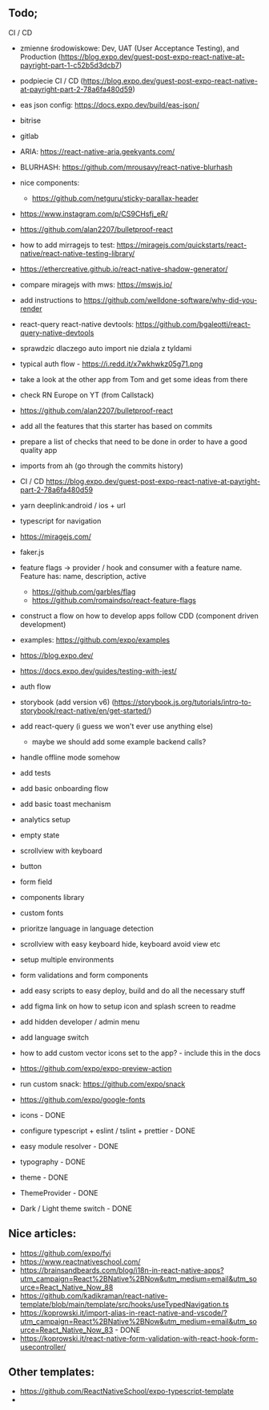 ## Todo;

CI / CD

- zmienne środowiskowe: Dev, UAT (User Acceptance Testing), and Production (https://blog.expo.dev/guest-post-expo-react-native-at-payright-part-1-c52b5d3dcb7)
- podpiecie CI / CD (https://blog.expo.dev/guest-post-expo-react-native-at-payright-part-2-78a6fa480d59)
- eas json config: https://docs.expo.dev/build/eas-json/
- bitrise
- gitlab

- ARIA: https://react-native-aria.geekyants.com/
- BLURHASH: https://github.com/mrousavy/react-native-blurhash
- nice components:
  - https://github.com/netguru/sticky-parallax-header
- https://www.instagram.com/p/CS9CHsfj_eR/
- https://github.com/alan2207/bulletproof-react
- how to add mirragejs to test: https://miragejs.com/quickstarts/react-native/react-native-testing-library/
- https://ethercreative.github.io/react-native-shadow-generator/
- compare miragejs with mws: https://mswjs.io/
- add instructions to https://github.com/welldone-software/why-did-you-render
- react-query react-native devtools: https://github.com/bgaleotti/react-query-native-devtools
- sprawdzic dlaczego auto import nie dziala z tyldami
- typical auth flow - https://i.redd.it/x7wkhwkz05g71.png
- take a look at the other app from Tom and get some ideas from there
- check RN Europe on YT (from Callstack)
- https://github.com/alan2207/bulletproof-react
- add all the features that this starter has based on commits
- prepare a list of checks that need to be done in order to have a good quality app
- imports from ah (go through the commits history)
- CI / CD https://blog.expo.dev/guest-post-expo-react-native-at-payright-part-2-78a6fa480d59
- yarn deeplink:android / ios + url
- typescript for navigation
- https://miragejs.com/
- faker.js
- feature flags -> provider / hook and consumer with a feature name. Feature has: name, description, active
  - https://github.com/garbles/flag
  - https://github.com/romaindso/react-feature-flags
- construct a flow on how to develop apps follow CDD (component driven development)
- examples: https://github.com/expo/examples
- https://blog.expo.dev/
- https://docs.expo.dev/guides/testing-with-jest/
- auth flow
- storybook (add version v6) (https://storybook.js.org/tutorials/intro-to-storybook/react-native/en/get-started/)
- add react-query (i guess we won't ever use anything else)
  - maybe we should add some example backend calls?
- handle offline mode somehow
- add tests
- add basic onboarding flow
- add basic toast mechanism
- analytics setup
- empty state
- scrollview with keyboard
- button
- form field
- components library
- custom fonts
- prioritze language in language detection
- scrollview with easy keyboard hide, keyboard avoid view etc
- setup multiple environments
- form validations and form components
- add easy scripts to easy deploy, build and do all the necessary stuff
- add figma link on how to setup icon and splash screen to readme
- add hidden developer / admin menu
- add language switch
- how to add custom vector icons set to the app? - include this in the docs
- https://github.com/expo/expo-preview-action
- run custom snack: https://github.com/expo/snack
- https://github.com/expo/google-fonts

- icons - DONE
- configure typescript + eslint / tslint + prettier - DONE
- easy module resolver - DONE
- typography - DONE
- theme - DONE
- ThemeProvider - DONE
- Dark / Light theme switch - DONE

## Nice articles:

- https://github.com/expo/fyi
- https://www.reactnativeschool.com/
- https://brainsandbeards.com/blog/i18n-in-react-native-apps?utm_campaign=React%2BNative%2BNow&utm_medium=email&utm_source=React_Native_Now_88
- https://github.com/kadikraman/react-native-template/blob/main/template/src/hooks/useTypedNavigation.ts
- https://koprowski.it/import-alias-in-react-native-and-vscode/?utm_campaign=React%2BNative%2BNow&utm_medium=email&utm_source=React_Native_Now_83 - DONE
- https://koprowski.it/react-native-form-validation-with-react-hook-form-usecontroller/

## Other templates:

- https://github.com/ReactNativeSchool/expo-typescript-template
-
